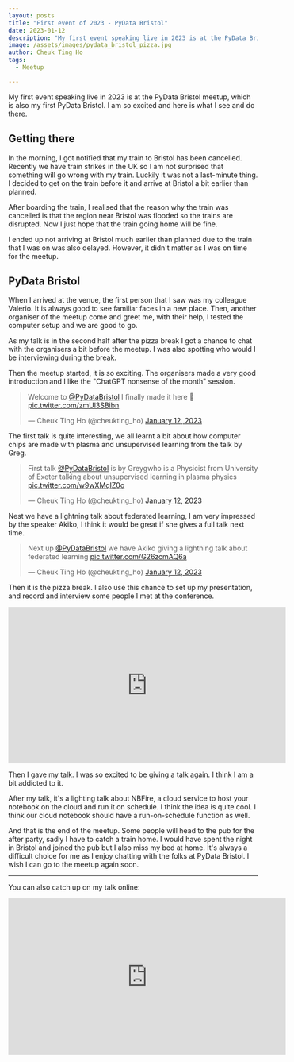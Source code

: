 ```yaml
---
layout: posts
title: "First event of 2023 - PyData Bristol"
date: 2023-01-12
description: "My first event speaking live in 2023 is at the PyData Bristol meetup, which is also my first PyData Bristol. I am so excited and here is what I see and do there."
image: /assets/images/pydata_bristol_pizza.jpg
author: Cheuk Ting Ho
tags:
  - Meetup

---
```


My first event speaking live in 2023 is at the PyData Bristol meetup, which is also my first PyData Bristol. I am so excited and here is what I see and do there.

## Getting there

In the morning, I got notified that my train to Bristol has been cancelled. Recently we have train strikes in the UK so I am not surprised that something will go wrong with my train. Luckily it was not a last-minute thing. I decided to get on the train before it and arrive at Bristol a bit earlier than planned.

After boarding the train, I realised that the reason why the train was cancelled is that the region near Bristol was flooded so the trains are disrupted. Now I just hope that the train going home will be fine.

I ended up not arriving at Bristol much earlier than planned due to the train that I was on was also delayed. However, it didn't matter as I was on time for the meetup.

## PyData Bristol

When I arrived at the venue, the first person that I saw was my colleague Valerio. It is always good to see familiar faces in a new place. Then, another organiser of the meetup come and greet me, with their help, I tested the computer setup and we are good to go.

As my talk is in the second half after the pizza break I got a chance to chat with the organisers a bit before the meetup. I was also spotting who would I be interviewing during the break.

Then the meetup started, it is so exciting. The organisers made a very good introduction and I like the "ChatGPT nonsense of the month" session.

<blockquote class="twitter-tweet"><p lang="en" dir="ltr">Welcome to <a href="https://twitter.com/PyDataBristol?ref_src=twsrc%5Etfw">@PyDataBristol</a> I finally made it here 🎉 <a href="https://t.co/zmUl3SBibn">pic.twitter.com/zmUl3SBibn</a></p>&mdash; Cheuk Ting Ho (@cheukting_ho) <a href="https://twitter.com/cheukting_ho/status/1613604442082770979?ref_src=twsrc%5Etfw">January 12, 2023</a></blockquote> <script async src="https://platform.twitter.com/widgets.js" charset="utf-8"></script>

The first talk is quite interesting, we all learnt a bit about how computer chips are made with plasma and unsupervised learning from the talk by Greg.

<blockquote class="twitter-tweet"><p lang="en" dir="ltr">First talk <a href="https://twitter.com/PyDataBristol?ref_src=twsrc%5Etfw">@PyDataBristol</a> is by Greygwho is a Physicist from University of Exeter talking about unsupervised learning in plasma physics <a href="https://t.co/w9wXMqlZ0o">pic.twitter.com/w9wXMqlZ0o</a></p>&mdash; Cheuk Ting Ho (@cheukting_ho) <a href="https://twitter.com/cheukting_ho/status/1613608643408035874?ref_src=twsrc%5Etfw">January 12, 2023</a></blockquote> <script async src="https://platform.twitter.com/widgets.js" charset="utf-8"></script>

Nest we have a lightning talk about federated learning, I am very impressed by the speaker Akiko, I think it would be great if she gives a full talk next time.

<blockquote class="twitter-tweet"><p lang="en" dir="ltr">Next up <a href="https://twitter.com/PyDataBristol?ref_src=twsrc%5Etfw">@PyDataBristol</a> we have Akiko giving a lightning talk about federated learning <a href="https://t.co/G26zcmAQ6a">pic.twitter.com/G26zcmAQ6a</a></p>&mdash; Cheuk Ting Ho (@cheukting_ho) <a href="https://twitter.com/cheukting_ho/status/1613615346245636103?ref_src=twsrc%5Etfw">January 12, 2023</a></blockquote> <script async src="https://platform.twitter.com/widgets.js" charset="utf-8"></script>

Then it is the pizza break. I also use this chance to set up my presentation, and record and interview some people I met at the conference.

<iframe width="560" height="315" src="https://www.youtube.com/embed/3phw8o96ZY4" title="YouTube video player" frameborder="0" allow="accelerometer; autoplay; clipboard-write; encrypted-media; gyroscope; picture-in-picture" allowfullscreen></iframe>

Then I gave my talk. I was so excited to be giving a talk again. I think I am a bit addicted to it.

After my talk, it's a lighting talk about NBFire, a cloud service to host your notebook on the cloud and run it on schedule. I think the idea is quite cool. I think our cloud notebook should have a run-on-schedule function as well.

And that is the end of the meetup. Some people will head to the pub for the after party, sadly I have to catch a train home. I would have spent the night in Bristol and joined the pub but I also miss my bed at home. It's always a difficult choice for me as I enjoy chatting with the folks at PyData Bristol. I wish I can go to the meetup again soon.

---

You can also catch up on my talk online:

<iframe width="560" height="315" src="https://www.youtube.com/embed/yYlkurfCaxQ" title="YouTube video player" frameborder="0" allow="accelerometer; autoplay; clipboard-write; encrypted-media; gyroscope; picture-in-picture" allowfullscreen></iframe>
